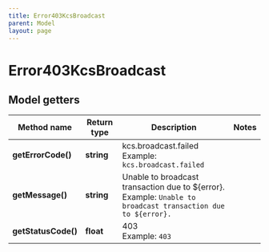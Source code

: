 ```yaml
---
title: Error403KcsBroadcast
parent: Model
layout: page
---
```


# Error403KcsBroadcast

## Model getters

Method name | Return type | Description | Notes
------------ | ------------- | ------------- | -------------
**getErrorCode()** | **string** | kcs.broadcast.failed <br>Example: `kcs.broadcast.failed` |
**getMessage()** | **string** | Unable to broadcast transaction due to ${error}. <br>Example: `Unable to broadcast transaction due to ${error}.` |
**getStatusCode()** | **float** | 403 <br>Example: `403` |

